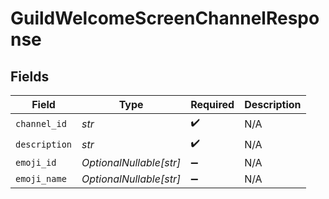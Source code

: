 # GuildWelcomeScreenChannelResponse


## Fields

| Field                   | Type                    | Required                | Description             |
| ----------------------- | ----------------------- | ----------------------- | ----------------------- |
| `channel_id`            | *str*                   | :heavy_check_mark:      | N/A                     |
| `description`           | *str*                   | :heavy_check_mark:      | N/A                     |
| `emoji_id`              | *OptionalNullable[str]* | :heavy_minus_sign:      | N/A                     |
| `emoji_name`            | *OptionalNullable[str]* | :heavy_minus_sign:      | N/A                     |